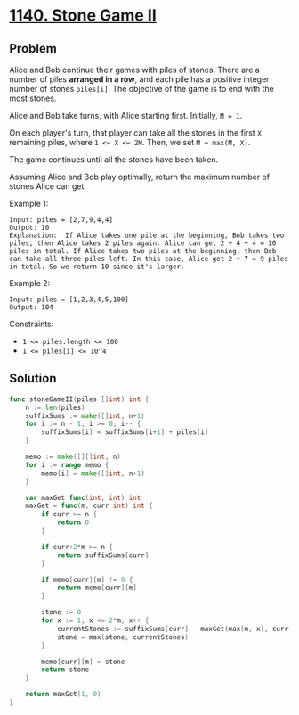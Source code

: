 # [1140. Stone Game II](https://leetcode.com/problems/stone-game-ii/)

## Problem

Alice and Bob continue their games with piles of stones.  There are a number of piles **arranged in a row**, and each pile has a positive integer number of stones `piles[i]`.  The objective of the game is to end with the most stones. 

Alice and Bob take turns, with Alice starting first.  Initially, `M = 1`.

On each player's turn, that player can take all the stones in the first `X` remaining piles, where `1 <= X <= 2M`.  Then, we set `M = max(M, X)`.

The game continues until all the stones have been taken.

Assuming Alice and Bob play optimally, return the maximum number of stones Alice can get.


Example 1:

```
Input: piles = [2,7,9,4,4]
Output: 10
Explanation:  If Alice takes one pile at the beginning, Bob takes two piles, then Alice takes 2 piles again. Alice can get 2 + 4 + 4 = 10 piles in total. If Alice takes two piles at the beginning, then Bob can take all three piles left. In this case, Alice get 2 + 7 = 9 piles in total. So we return 10 since it's larger. 
```

Example 2:

```
Input: piles = [1,2,3,4,5,100]
Output: 104
``` 

Constraints:

- `1 <= piles.length <= 100`
- `1 <= piles[i] <= 10^4`

## Solution

```go
func stoneGameII(piles []int) int {
	n := len(piles)
	suffixSums := make([]int, n+1)
	for i := n - 1; i >= 0; i-- {
		suffixSums[i] = suffixSums[i+1] + piles[i]
	}

	memo := make([][]int, n)
	for i := range memo {
		memo[i] = make([]int, n+1)
	}

	var maxGet func(int, int) int
	maxGet = func(m, curr int) int {
		if curr >= n {
			return 0
		}

		if curr+2*m >= n {
			return suffixSums[curr]
		}

		if memo[curr][m] != 0 {
			return memo[curr][m]
		}

		stone := 0
		for x := 1; x <= 2*m; x++ {
			currentStones := suffixSums[curr] - maxGet(max(m, x), curr+x)
			stone = max(stone, currentStones)
		}

		memo[curr][m] = stone
		return stone
	}

	return maxGet(1, 0)
}
```